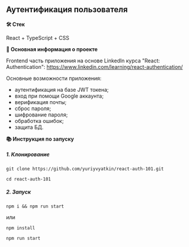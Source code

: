 ## Аутентификация пользователя

**🛠️ Стек**

React + TypeScript + CSS

**💬 Основная информация о проекте**

Frontend часть приложения на основе LinkedIn курса "React: Authentication":
https://www.linkedin.com/learning/react-authentication/

Основные возможности приложения:
* аутентификация на базе JWT токена;
* вход при помощи Google аккаунта;
* верификация почты;
* сброс пароля;
* шифрование пароля;
* обработка ошибок;
* защита БД.

**📚 Инструкция по запуску**

##### 1. Клонирование

```
git clone https://github.com/yuriyvyatkin/react-auth-101.git
```

```
cd react-auth-101
```

##### 2. Запуск

```
npm i && npm run start
```

или

```
npm install
```

```
npm run start
```
